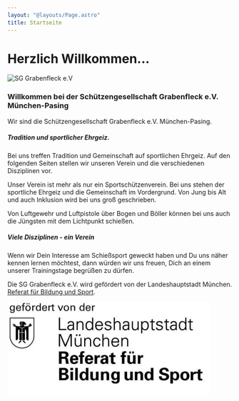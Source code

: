 ```yaml
---
layout: "@layouts/Page.astro"
title: Startseite
---
```


# Herzlich Willkommen...

![SG Grabenfleck e.V](/images/uploads/index-grabenfleck.jpg "SG Grabenfleck e.V")

### Willkommen bei der Schützengesellschaft Grabenfleck e.V. München-Pasing

Wir sind die Schützengesellschaft Grabenfleck e.V. München-Pasing.

##### **Tradition und sportlicher Ehrgeiz.**

Bei uns treffen Tradition und Gemeinschaft auf sportlichen Ehrgeiz. Auf den folgenden Seiten stellen wir unseren Verein und die verschiedenen Disziplinen vor.

Unser Verein ist mehr als nur ein Sportschützenverein. Bei uns stehen der sportliche Ehrgeiz und die Gemeinschaft im Vordergrund. Von Jung bis Alt und auch Inklusion wird bei uns groß geschrieben.

Von Luftgewehr und Luftpistole über Bogen und Böller können bei uns auch die Jüngsten mit dem Lichtpunkt schießen.

##### **Viele Disziplinen - ein Verein**

Wenn wir Dein Interesse am Schießsport geweckt haben und Du uns näher kennen lernen möchtest, dann würden wir uns freuen, Dich an einem unserer Trainingstage begrüßen zu dürfen.

Die SG Grabenfleck e.V. wird gefördert von der Landeshauptstadt München. [Referat für Bildung und Sport](https://stadt.muenchen.de/infos/portrait-referat-bildung-sport.html).

![Landeshauptstadt München - Referat für Bildung und Sport](/images/uploads/referat-bildung-sport.jpg "Landeshauptstadt München - Referat für Bildung und Sport")
